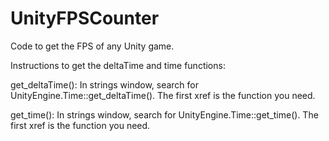 # UnityFPSCounter
Code to get the FPS of any Unity game.

Instructions to get the deltaTime and time functions:

get_deltaTime():
In strings window, search for UnityEngine.Time::get_deltaTime(). The first xref is the function you need.

get_time():
In strings window, search for UnityEngine.Time::get_time(). The first xref is the function you need.
